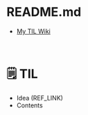 # README.md


- [My TIL Wiki](https://cliche-2.notion.site/TIL-Wiki-e8d90d47ec284e31b0f53a0871c4584b)


<br>


# 🗒️ TIL


- Idea (REF_LINK)
- Contents

<br>
